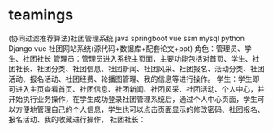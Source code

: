 # teamings
 (协同过滤推荐算法)社团管理系统  java springboot vue ssm mysql python Django vue 社团网站系统(源代码+数据库+配套论文+ppt) 角色：管理员、学生、社团社长     管理员：管理员进入系统主页面，主要功能包括对首页、学生、社团社长、社团分类、社团信息、社团新闻、社团风采、社团报名、活动分类、社团活动、报名活动、社团经费、轮播图管理、我的信息等进行操作。  学生：学生即可进入主页查看首页、社团信息、社团新闻、社团风采、社团活动、个人中心，并开始执行业务操作，在学生成功登录社团管理系统后，通过个人中心页面，学生可以方便地管理自己的个人信息，学生也可以点击页面显示的修改密码、社团报名、报名活动、我的收藏进行操作，  社团社长： 
